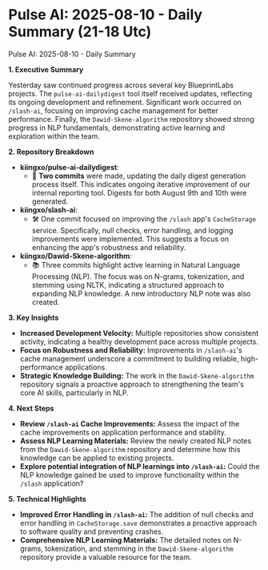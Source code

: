 # Pulse AI: 2025-08-10 - Daily Summary (21-18 Utc)

Pulse AI: 2025-08-10 - Daily Summary

**1. Executive Summary** 

Yesterday saw continued progress across several key BlueprintLabs projects.  The `pulse-ai-dailydigest` tool itself received updates, reflecting its ongoing development and refinement. Significant work occurred on `/slash-ai`, focusing on improving cache management for better performance. Finally, the `Dawid-Skene-algorithm` repository showed strong progress in NLP fundamentals, demonstrating active learning and exploration within the team.

**2. Repository Breakdown**

* **kiingxo/pulse-ai-dailydigest**: 
    * 🤖 **Two commits** were made, updating the daily digest generation process itself. This indicates ongoing iterative improvement of our internal reporting tool.  Digests for both August 9th and 10th were generated.
* **kiingxo/slash-ai**:
    * 🛠️ One commit focused on improving the `/slash` app's `CacheStorage` service.  Specifically, null checks, error handling, and logging improvements were implemented. This suggests a focus on enhancing the app's robustness and reliability.
* **kiingxo/Dawid-Skene-algorithm**:
    * 📚 Three commits highlight active learning in Natural Language Processing (NLP).  The focus was on N-grams, tokenization, and stemming using NLTK, indicating a structured approach to expanding NLP knowledge.  A new introductory NLP note was also created.

**3. Key Insights**

* **Increased Development Velocity:** Multiple repositories show consistent activity, indicating a healthy development pace across multiple projects.
* **Focus on Robustness and Reliability:** Improvements in `/slash-ai`'s cache management underscore a commitment to building reliable, high-performance applications.
* **Strategic Knowledge Building:** The work in the `Dawid-Skene-algorithm` repository signals a proactive approach to strengthening the team's core AI skills, particularly in NLP.


**4. Next Steps**

* **Review `/slash-ai` Cache Improvements:**  Assess the impact of the cache improvements on application performance and stability.
* **Assess NLP Learning Materials:** Review the newly created NLP notes from the `Dawid-Skene-algorithm` repository and determine how this knowledge can be applied to existing projects.
* **Explore potential integration of NLP learnings into `/slash-ai`:** Could the NLP knowledge gained be used to improve functionality within the `/slash` application?


**5. Technical Highlights**

* **Improved Error Handling in `/slash-ai`:** The addition of null checks and error handling in `CacheStorage.save` demonstrates a proactive approach to software quality and preventing crashes.
* **Comprehensive NLP Learning Materials:** The detailed notes on N-grams, tokenization, and stemming in the `Dawid-Skene-algorithm` repository provide a valuable resource for the team.
